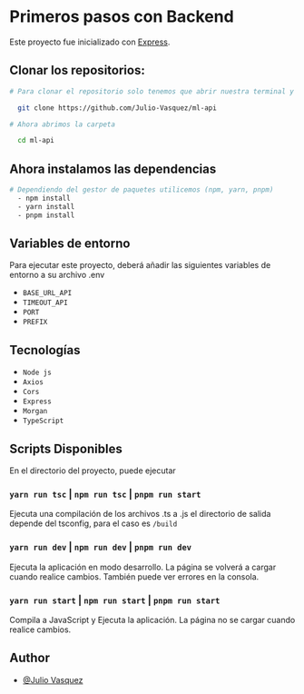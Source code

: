 # Primeros pasos con Backend 

Este proyecto fue inicializado con [Express](https://github.com/expressjs/express).

## Clonar los repositorios:

```bash
# Para clonar el repositorio solo tenemos que abrir nuestra terminal y ejecutar:

  git clone https://github.com/Julio-Vasquez/ml-api

# Ahora abrimos la carpeta

  cd ml-api

```

## Ahora instalamos las dependencias

```bash
# Dependiendo del gestor de paquetes utilicemos (npm, yarn, pnpm)
  - npm install
  - yarn install
  - pnpm install
```

## Variables de entorno

Para ejecutar este proyecto, deberá añadir las siguientes variables de entorno a su archivo .env

-   `BASE_URL_API`
-   `TIMEOUT_API`
-   `PORT`
-   `PREFIX`

## Tecnologías

-   `Node js`
-   `Axios`
-   `Cors`
-   `Express`
-   `Morgan`
-   `TypeScript`

## Scripts Disponibles

En el directorio del proyecto, puede ejecutar

### `yarn run tsc` | `npm run tsc` | `pnpm run start`

Ejecuta una compilación de los archivos .ts a .js
el directorio de salida depende del tsconfig, para el caso es `/build`

### `yarn run dev` | `npm run dev` | `pnpm run dev`

Ejecuta la aplicación en modo desarrollo.
La página se volverá a cargar cuando realice cambios.
También puede ver errores en la consola.

### `yarn run start` | `npm run start` | `pnpm run start`

Compila a JavaScript y Ejecuta la aplicación.
La página no se cargar cuando realice cambios.

## Author

-   [@Julio Vasquez](https://www.github.com/Julio-Vasquez)
